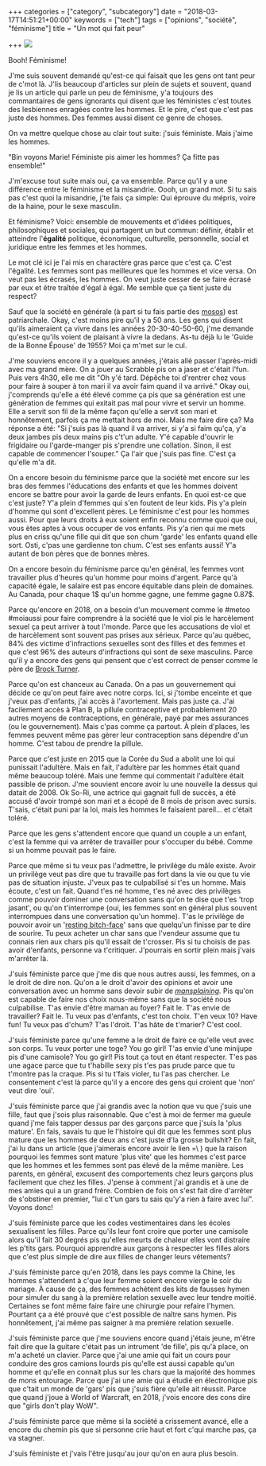 +++
categories = ["category", "subcategory"]
date = "2018-03-17T14:51:21+00:00"
keywords = ["tech"]
tags = ["opinions", "société", "féminisme"]
title = "Un mot qui fait peur"

+++
![](/uploads/2018/03/17/insultes-feministes.jpg)

Booh! Féminisme! 

J'me suis souvent demandé qu'est-ce qui faisait que les gens ont tant peur de c'mot là. J'lis beaucoup d'articles sur plein de sujets et souvent, quand je lis un article qui parle un peu de féminisme, y'a toujours des commantaires de gens ignorants qui disent que les féministes c'est toutes des lesbiennes enragées contre les hommes. Et le pire, c'est que c'est pas juste des hommes. Des femmes aussi disent ce genre de choses. 

On va mettre quelque chose au clair tout suite: j'suis féministe. Mais j'aime les hommes. 

"Bin voyons Marie! Féministe pis aimer les hommes? Ça fitte pas ensemble!" 

J'm'excuse tout suite mais oui, ça va ensemble. Parce qu'il y a une différence entre le féminisme et la misandrie. Oooh, un grand mot. Si tu sais pas c'est quoi la misandrie, j'te fais ça simple: Qui éprouve du mépris, voire de la haine, pour le sexe masculin.

Et féminisme? Voici: ensemble de mouvements et d'idées politiques, philosophiques et sociales, qui partagent un but commun: définir, établir et atteindre l'**égalité** politique, économique, culturelle, personnelle, social et juridique entre les femmes et les hommes.

Le mot clé ici je l'ai mis en charactère gras parce que c'est ça. C'est l'égalité. Les femmes sont pas meilleures que les hommes et vice versa. On veut pas les écrasés, les hommes. On veut juste cesser de se faire écrasé par eux et être traîtée d'égal à égal. Me semble que ça tient juste du respect? 

Sauf que la société en générale (à part si tu fais partie des [mosos](http://voyagerloin.com/a-la-decouverte-des-mosos-cette-tribu-ou-les-femmes-decident-de-tout.html)) est patriarchale. Okay, c'est moins pire qu'il y a 50 ans. Les gens qui disent qu'ils aimeraient ça vivre dans les années 20-30-40-50-60, j'me demande qu'est-ce qu'ils voient de plaisant à vivre la dedans. As-tu déjà lu le 'Guide de la Bonne Épouse' de 1955? Moi ça m'met sur le cul. 

J'me souviens encore il y a quelques années, j'étais allé passer l'après-midi avec ma grand mère. On a jouer au Scrabble pis on a jaser et c'était l'fun. Puis vers 4h30, elle me dit "Oh y'é tard. Dépêche toi d'rentrer chez vous pour faire à souper à ton mari il va avoir faim quand il va arrivé." Okay oui, j'comprends qu'elle a été élevé comme ça pis que sa génération est une génération de femmes qui exitait pas mal pour vivre et servir un homme. Elle a servit son fil de la même façon qu'elle a servit son mari et honnêtement, parfois ça me mettait hors de moi. Mais me faire dire ça? Ma réponse a été: "Si j'suis pas là quand il va arriver, si y'a si faim qu'ça, y'a deux jambes pis deux mains pis c't'un adulte. Y'é capable d'ouvrir le frigidaire ou l'garde-manger pis s'prendre une collation. Sinon, il est capable de commencer l'souper." Ça l'air que j'suis pas fine. C'est ça qu'elle m'a dit.

On a encore besoin du féminisme parce que la société met encore sur les bras des femmes l'éducations des enfants et que les hommes doivent encore se battre pour avoir la garde de leurs enfants. En quoi est-ce que c'est juste? Y'a plein d'femmes qui s'en foutent de leur kids. Pis y'a plein d'homme qui sont d'excellent pères. Le féminisme c'est pour les hommes aussi. Pour que leurs droits à eux soient enfin reconnu comme quoi que oui, vous ètes aptes à vous occuper de vos enfants. Pis y'a rien qui me mets plus en criss qu'une fille qui dit que son chum 'garde' les enfants quand elle sort. Osti, c'pas une gardienne ton chum. C'est ses enfants aussi! Y'a autant de bon pères que de bonnes mères. 

On a encore besoin du féminisme parce qu'en général, les femmes vont travailler plus d'heures qu'un homme pour moins d'argent. Parce qu'à capacité égale, le salaire est pas encore équitable dans plein de domaines. Au Canada, pour chaque 1$ qu'un homme gagne, une femme gagne 0.87$. 

Parce qu'encore en 2018, on a besoin d'un mouvement comme le #metoo #moiaussi pour faire comprendre à la société que le viol pis le harcèlement sexuel ça peut arriver à tout l'monde. Parce que les accusations de viol et de harcèlement sont souvent pas prises aux sérieux. Parce qu'au québec, 84% des victime d'infractions sexuelles sont des filles et des femmes et que c'est 96% des auteurs d'infractions qui sont de sexe masculins. Parce qu'il y a encore des gens qui pensent que c'est correct de penser comme le père de [Brock Turner](http://www.konbini.com/fr/tendances-2/reponse-scandaleuse-pere-brock-turner-violeur-stanford/ "Le violeur de Stanford"). 

Parce qu'on est chanceux au Canada. On a pas un gouvernement qui décide ce qu'on peut faire avec notre corps. Ici, si j'tombe enceinte et que j'veux pas d'enfants, j'ai accès à l'avortement. Mais pas juste ça. J'ai facilement accès à Plan B, la pillule contraceptive et probablement 20 autres moyens de contraceptions, en générale, payé par mes assurances (ou le gouvernement). Mais c'pas comme ça partout. À plein d'places, les femmes peuvent même pas gèrer leur contraception sans dépendre d'un homme. C'est tabou de prendre la pillule. 

Parce que c'est juste en 2015 que la Corée du Sud a abolit une loi qui punissait l'adultère. Mais en fait, l'adultère par les hommes était quand même beaucoup toléré. Mais une femme qui commentait l'adultère était passible de prison. J'me souvient encore avoir lu une nouvelle la dessus qui datait de 2008. Ok So-Ri, une actrice qui gagnait full de succès, a été accusé d'avoir trompé son mari et a écopé de 8 mois de prison avec sursis. T'sais, c'était puni par la loi, mais les hommes le faisaient pareil... et c'était toléré. 

Parce que les gens s'attendent encore que quand un couple a un enfant, c'est la femme qui va arrêter de travailler pour s'occuper du bébé. Comme si un homme pouvait pas le faire. 

Parce que même si tu veux pas l'admettre, le privilège du mâle existe. Avoir un privilège veut pas dire que tu travaille pas fort dans la vie ou que tu vie pas de situation injuste. J'veux pas te culpabilisé si t'es un homme. Mais écoute, c'est un fait. Quand t'es né homme, t'es né avec des privilèges comme pouvoir dominer une conversation sans qu'on te dise que t'es 'trop jasant', ou qu'on t'interrompe (oui, les femmes sont en général plus souvent interrompues dans une conversation qu'un homme). T'as le privilège de pouvoir avoir un '[resting bitch-face](https://qzprod.files.wordpress.com/2015/09/rtr4n4v3.jpg?quality=80&strip=all&w=3499)' sans que quelqu'un finisse par te dire de sourire. Tu peux acheter un char sans que l'vendeur assume que tu connais rien aux chars pis qu'il essait de t'crosser. Pis si tu choisis de pas avoir d'enfants, personne va t'critiquer. J'pourrais en sortir plein mais j'vais m'arrêter là.

J'suis féministe parce que j'me dis que nous autres aussi, les femmes, on a le droit de dire non. Qu'on a le droit d'avoir des opinions et avoir une conversation avec un homme sans devoir subir de [_mansplaining_](https://fr.wikipedia.org/wiki/Mansplaining)_._ Pis qu'on est capable de faire nos choix nous-même sans que la société nous culpabilise. T'as envie d'être maman au foyer? Fait le. T'as envie de travailler? Fait le. Tu veux pas d'enfants, c'est ton choix. T'en veux 10? Have fun! Tu veux pas d'chum? T'as l'droit. T'as hâte de t'marier? C'est cool. 

J'suis féministe parce qu'une femme a le droit de faire ce qu'elle veut avec son corps. Tu veux porter une toge? You go girl! T'as envie d'une minijupe pis d'une camisole? You go girl! Pis tout ça tout en étant respecter. T'es pas une agace parce que tu t'habille sexy pis t'es pas prude parce que tu t'montre pas la craque. Pis si tu t'fais violer, tu l'as pas chercher. Le consentement c'est là parce qu'il y a encore des gens qui croient que 'non' veut dire 'oui'. 

J'suis féministe parce que j'ai grandis avec la notion que vu que j'suis une fille, faut que j'sois plus raisonnable. Que c'est à moi de fermer ma gueule quand j'me fais tapper dessus par des garçons parce que j'suis la 'plus mature'. En fais, savais tu que le l'histoire qui dit que les femmes sont plus mature que les hommes de deux ans c'est juste d'la grosse bullshit? En fait, j'ai lu dans un article (que j'aimerais encore avoir le lien =\\ ) que la raison pourquoi les femmes sont mature 'plus vite' que les hommes c'est parce que les hommes et les femmes sont pas élevé de la même manière. Les parents, en général, excusent des comportements chez leurs garçons plus facilement que chez les filles. J'pense à comment j'ai grandis et à une de mes amies qui a un grand frère. Combien de fois on s'est fait dire d'arrêter de s'obstiner en premier, "lui c't'un gars tu sais qu'y'a rien à faire avec lui". Voyons donc! 

J'suis féministe parce que les codes vestimentaires dans les écoles sexualisent les filles. Parce qu'ils leur font croire que porter une camisole alors qu'il fait 30 degrés pis qu'elles meurts de chaleur elles vont distraire les p'tits gars. Pourquoi apprendre aux garçons à respecter les filles alors que c'est plus simple de dire aux filles de changer leurs vêtements?

J'suis féministe parce qu'en 2018, dans les pays comme la Chine, les hommes s'attendent à c'que leur femme soient encore vierge le soir du mariage. À cause de ça, des femmes achètent des kits de fausses hymen pour simuler du sang à la première relation sexuelle avec leur tendre moitié. Certaines se font même faire faire une chirurgie pour refaire l'hymen. Pourtant ça a été prouvé que c'est possible de naître sans hymen. Pis honnêtement, j'ai même pas saigner à ma première relation sexuelle. 

J'suis féministe parce que j'me souviens encore quand j'étais jeune, m'être fait dire que la guitare c'était pas un intrument 'de fille', pis qu'à place, on m'a acheté un clavier. Parce que j'ai une amie qui fait un cours pour conduire des gros camions lourds pis qu'elle est aussi capable qu'un homme et qu'elle en connait plus sur les chars que la majorité des hommes de mons entourage. Parce que j'ai une amie qui a étudié en électronique pis que c'tait un monde de 'gars' pis que j'suis fière qu'elle ait réussit. Parce que quand j'joue à World of Warcraft, en 2018, j'vois encore des cons dire que "girls don't play WoW". 

J'suis féministe parce que même si la société a crissement avancé, elle a encore du chemin pis que si personne crie haut et fort c'qui marche pas, ça va stagner. 

J'suis féministe et j'vais l'être jusqu'au jour qu'on en aura plus besoin.